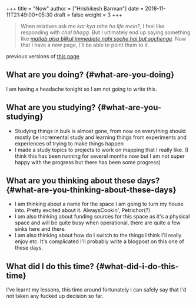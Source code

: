 +++
title = "Now"
author = ["Hrishikesh Barman"]
date = 2018-11-11T21:49:00+05:30
draft = false
weight = 3
+++

<div class="book-hint info">

> When relatives ask me _kar kya rahe ho life mein?_, I feel like responding with _chal bhagg_. But I ultimately end up saying something like [_matlab aisa bilkul immediate nahi soche hai but sochenge_](https://www.youtube.com/watch?v=v4GaJS1C8o4). Now that I have a now page, I'll be able to point them to it.
</div>

previous versions of [this page](https://github.com/geekodour/o/commits/main/content/docs/now.md)


## What are you doing? {#what-are-you-doing}

I am having a headache tonight so I am not going to write this.


## What are you studying? {#what-are-you-studying}

-   Studying things in bulk is almost gone, from now on everything should mostly be incremental study and learning things from experiments and experiences of trying to make things happen
-   I made a study topics to projects to work on mapping that I really like. (I think this has been running for several months now but I am not super happy with the progress but there has been some progress)


## What are you thinking about these days? {#what-are-you-thinking-about-these-days}

-   I am thinking about a name for the space I am going to turn my house into. Pretty excited about it. AlwaysCookin', Petrichor(?)
-   I am also thinking about funding sources for this space as it's a physical space and will be quite busy when operational, there are quite a few sinks here and there.
-   I am also thinking about how do I switch to the things I think I'll really enjoy etc. It's complicated I'll probably write a blogpost on this one of these days.


## What did I do this time? {#what-did-i-do-this-time}

I've learnt my lessons, this time around fortunately I can safely say that I'd not taken any fucked up decision so far.
